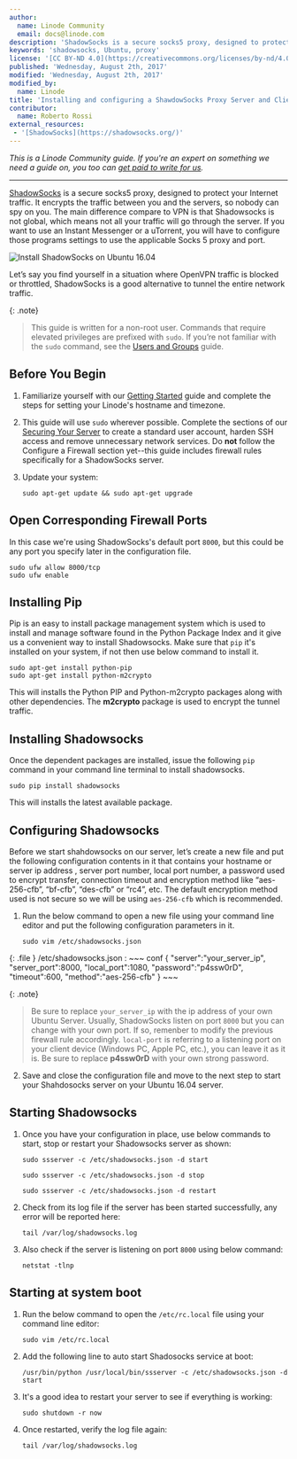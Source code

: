 ```yaml
---
author:
  name: Linode Community
  email: docs@linode.com
description: 'ShadowSocks is a secure socks5 proxy, designed to protect your Internet traffic. It encrypts the traffic between you and the servers, so nobody can spy on you. The main difference compare to VPN is that Shadowsocks is not global, which means not all your traffic will go through the servers.'
keywords: 'shadowsocks, Ubuntu, proxy'
license: '[CC BY-ND 4.0](https://creativecommons.org/licenses/by-nd/4.0)'
published: 'Wednesday, August 2th, 2017'
modified: 'Wednesday, August 2th, 2017'
modified_by:
  name: Linode
title: 'Installing and configuring a ShawdowSocks Proxy Server and Client on Ubuntu 16.04.2 LTS (Xenial Xerus)'
contributor:
  name: Roberto Rossi
external_resources:
 - '[ShadowSocks](https://shadowsocks.org/)'
---
```


*This is a Linode Community guide. If you're an expert on something we need a guide on, you too can [get paid to write for us](https://www.linode.com/docs/contribute).*
<hr>

[ShadowSocks](https://shadowsocks.org/) is a secure socks5 proxy, designed to protect your Internet traffic. It encrypts the traffic between you and the servers, so nobody can spy on you. The main difference compare to VPN is that Shadowsocks is not global, which means not all your traffic will go through the server. If you want to use an Instant Messenger or a uTorrent, you will have to configure those programs settings to use the applicable Socks 5 proxy and port.

![Install ShadowSocks on Ubuntu 16.04](https://github.com/nastavnjc/shadowsocks-doc/blob/master/install-shadowsock-on-ubuntu-16-04.png "Install ShadowSocks on Ubuntu 16.04")

Let’s say you find yourself in a situation where OpenVPN traffic is blocked or throttled, ShadowSocks is a good alternative to tunnel the entire network traffic.

{: .note}
>
> This guide is written for a non-root user. Commands that require elevated privileges are prefixed with `sudo`. If you’re not familiar with the `sudo` command, see the [Users and Groups](/docs/tools-reference/linux-users-and-groups) guide.
		
## Before You Begin

1.  Familiarize yourself with our [Getting Started](/docs/getting-started) guide and complete the steps for setting your Linode's hostname and timezone.

2.  This guide will use `sudo` wherever possible. Complete the sections of our [Securing Your Server](/docs/security/securing-your-server) to create a standard user account, harden SSH access and remove unnecessary network services. Do **not** follow the Configure a Firewall section yet--this guide includes firewall rules specifically for a ShadowSocks server.

3.  Update your system:

        sudo apt-get update && sudo apt-get upgrade

## Open Corresponding Firewall Ports

In this case we're using ShadowSocks's default port `8000`, but this could be any port you specify later in the configuration file.

    sudo ufw allow 8000/tcp
    sudo ufw enable

## Installing Pip

Pip is an easy to install package management system which is used to install and manage software found in the Python Package Index and it give us a convenient way to install Shadowsocks. Make sure that `pip` it's installed on your system, if not then use below command to install it.

    sudo apt-get install python-pip
    sudo apt-get install python-m2crypto
    
This will installs the Python PIP and Python-m2crypto packages along with other dependencies. The **m2crypto** package is used to encrypt the tunnel traffic.

## Installing Shadowsocks

Once the dependent packages are installed, issue the following `pip` command in your command line terminal to install shadowsocks.

    sudo pip install shadowsocks

This will installs the latest available package.

## Configuring Shadowsocks

Before we start shahdowsocks on our server, let’s create a new file and put the following configuration contents in it that contains your hostname or server ip address , server port number, local port number, a password used to encrypt transfer, connection timeout and encryption method like “aes-256-cfb”, “bf-cfb”, “des-cfb” or “rc4”, etc. The default encryption method used is not secure so we will be using `aes-256-cfb` which is recommended.

1.  Run the below command to open a new file using your command line editor and put the following configuration parameters in it.

        sudo vim /etc/shadowsocks.json
    
{: .file }
/etc/shadowsocks.json
:   ~~~ conf
{
    "server":"your_server_ip",
    "server_port":8000,
    "local_port":1080,
    "password":"p4ssw0rD",
    "timeout":600,
    "method":"aes-256-cfb"
}
    ~~~

{: .note}
>
> Be sure to replace `your_server_ip` with the ip address of your own Ubuntu Server. Usually, ShadowSocks listen on port `8000` but you can change with your own port. If so, remenber to modify the previous firewall rule accordingly.
`local-port` is referring to a listening port on your client device (Windows PC, Apple PC, etc.), you can leave it as it is. Be sure to replace **p4ssw0rD** with your own strong password. 

2.  Save and close the configuration file and move to the next step to start your Shahdosocks server on your Ubuntu 16.04 server.

## Starting Shadowsocks

1.  Once you have your configuration in place, use below commands to start, stop or restart your Shadowsocks server as shown:

        sudo ssserver -c /etc/shadowsocks.json -d start
    
        sudo ssserver -c /etc/shadowsocks.json -d stop
    
        sudo ssserver -c /etc/shadowsocks.json -d restart
    
2.  Check from its log file if the server has been started successfully, any error will be reported here:

        tail /var/log/shadowsocks.log
    
3.  Also check if the server is listening on port `8000` using below command:

        netstat -tlnp
    
## Starting at system boot

1.  Run the below command to open the `/etc/rc.local` file using your command line editor:

        sudo vim /etc/rc.local

2.  Add the following line to auto start Shadosocks service at boot:

        /usr/bin/python /usr/local/bin/ssserver -c /etc/shadowsocks.json -d start
        
3.  It's a good idea to restart your server to see if everything is working:

        sudo shutdown -r now

4.  Once restarted, verify the log file again:
  
        tail /var/log/shadowsocks.log